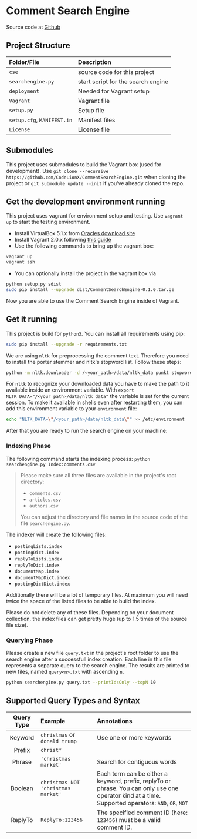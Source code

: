 # Comment Search Engine

Source code at [Github](https://github.com/CodeLionX/CommentSearchEngine)

## Project Structure

| Folder/File       | Description                        |
| :---------------- | :--------------------------------- |
| `cse`             | source code for this project       |
| `searchengine.py` | start script for the search engine |
| `deployment`      | Needed for Vagrant setup           |
| `Vagrant`         | Vagrant file                       |
| `setup.py`        | Setup file                         |
| `setup.cfg`, `MANIFEST.in` | Manifest files            |
| `License`         | License file                       |

<!-- | `data` | downloaded data of the web crawler | -->

## Submodules

This project uses submodules to build the Vagrant box (used for development). Use `git clone --recursive https://github.com/CodeLionX/CommentSearchEngine.git` when cloning the project or `git submodule update --init` if you've already cloned the repo.

## Get the development environment running

This project uses vagrant for environment setup and testing. Use `vagrant up` to start the testing environment.

- Install VirtualBox 5.1.x from [Oracles download site](https://www.virtualbox.org/wiki/Download_Old_Builds_5_1)
- Install Vagrant 2.0.x following [this guide](https://www.vagrantup.com/intro/getting-started/index.html)
- Use the following commands to bring up the vagrant box:

```bash
vagrant up
vagrant ssh
```

- You can optionally install the project in the vagrant box via

```bash
python setup.py sdist
sudo pip install --upgrade dist/CommentSearchEngine-0.1.0.tar.gz
```

Now you are able to use the Comment Search Engine inside of Vagrant.


## Get it running

This project is build for `python3`. You can install all requirements using pip:

```bash
sudo pip install --upgrade -r requirements.txt
```

We are using `nltk` for preprocessing the comment text. Therefore you need to install the porter stemmer and nltk's stopword list. Follow these steps:

```bash
python -m nltk.downloader -d /<your_path>/data/nltk_data punkt stopwords wordnet
```

For `nltk` to recognize your downloaded data you have to make the path to it available inside an environment variable. With `export NLTK_DATA="/<your_path>/data/nltk_data"` the variable is set for the current session. To make it available in shells even after restarting them, you can add this environment variable to your `environment` file:

```bash
echo "NLTK_DATA=\"/<your_path>/data/nltk_data\"" >> /etc/environment
```

After that you are ready to run the search engine on your machine:

### Indexing Phase

The following command starts the indexing process: `python searchengine.py Index:comments.csv`

> Please make sure all three files are available in the project's root directory:
> - `comments.csv`
> - `articles.csv`
> - `authors.csv`
>
> You can adjust the directory and file names in the source code of the file `searchengine.py`.

The indexer will create the following files:

- `postingLists.index`
- `postingDict.index`
- `replyToLists.index`
- `replyToDict.index`
- `documentMap.index`
- `documentMapDict.index`
- `postingDictDict.index`

Additionally there will be a lot of temporary files. At maximum you will need twice the space of the listed files to be able to build the index.


Please do not delete any of these files. Depending on your document collection, the index files can get pretty huge (up to 1.5 times of the source file size).

### Querying Phase

Please create a new file `query.txt` in the project's root folder to use the search engine after a successfull index creation. Each line in this file represents a separate query to the search engine. The results are printed to new files, named `query<n>.txt` with ascending `n`.

```bash
python searchengine.py query.txt --printIdsOnly --topN 10
```

## Supported Query Types and Syntax

| Query Type | Example                            | Annotations                                                                                                                                       |
| :--------: | :--------------------------------- | :------------------------------------------------------------------------------------------------------------------------------------------------ |
| Keyword    | `christmas` or `donald trump`      | Use one or more keywords                                                                                                                          |
| Prefix     | `christ*`                          |                                                                                                                                                   |
| Phrase     | `'christmas market'`               | Search for contiguous words                                                                                                                       |
| Boolean    | `christmas NOT 'christmas market'` | Each term can be either a keyword, prefix, replyTo or phrase. You can only use one operator kind at a time. Supported operators: `AND`, `OR`, `NOT` |
| ReplyTo    | `ReplyTo:123456`                   | The specified comment ID (here: `123456`) must be a valid comment ID.                                                                             |
